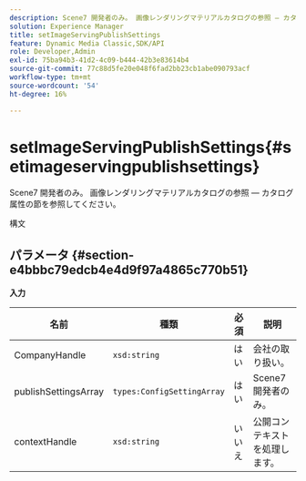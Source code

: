 ```yaml
---
description: Scene7 開発者のみ。 画像レンダリングマテリアルカタログの参照 — カタログ属性の節を参照してください。
solution: Experience Manager
title: setImageServingPublishSettings
feature: Dynamic Media Classic,SDK/API
role: Developer,Admin
exl-id: 75ba94b3-41d2-4c09-b444-42b3e83614b4
source-git-commit: 77c88d5fe20e048f6fad2bb23cb1abe090793acf
workflow-type: tm+mt
source-wordcount: '54'
ht-degree: 16%

---
```


# setImageServingPublishSettings{#setimageservingpublishsettings}

Scene7 開発者のみ。 画像レンダリングマテリアルカタログの参照 — カタログ属性の節を参照してください。

構文

## パラメータ {#section-e4bbbc79edcb4e4d9f97a4865c770b51}

**入力**

| 名前 | 種類 | 必須 | 説明 |
|---|---|---|---|
| CompanyHandle | `xsd:string` | はい | 会社の取り扱い。 |
| publishSettingsArray | `types:ConfigSettingArray` | はい | Scene7 開発者のみ。 |
| contextHandle | `xsd:string` | いいえ | 公開コンテキストを処理します。 |
